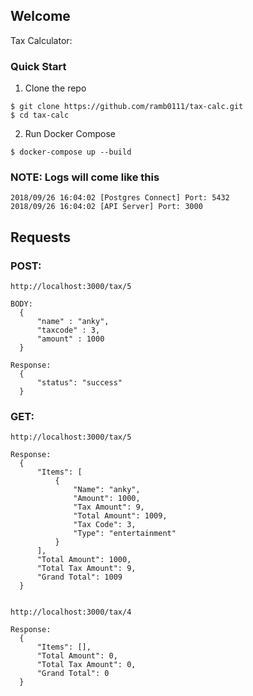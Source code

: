 ## Welcome

Tax Calculator:

### Quick Start

1. Clone the repo
  ```
  $ git clone https://github.com/ramb0111/tax-calc.git
  $ cd tax-calc
  ```

2. Run Docker Compose
```
$ docker-compose up --build
```

### NOTE: Logs will come like this
```
2018/09/26 16:04:02 [Postgres Connect] Port: 5432
2018/09/26 16:04:02 [API Server] Port: 3000
```

## Requests
### POST:
  ```
  http://localhost:3000/tax/5
  
  BODY:
    {
        "name" : "anky",
        "taxcode" : 3,
        "amount" : 1000
    }

  Response:
    {
        "status": "success"
    }

  ```

### GET:
  ```
  http://localhost:3000/tax/5

  Response:
    {
        "Items": [
            {
                "Name": "anky",
                "Amount": 1000,
                "Tax Amount": 9,
                "Total Amount": 1009,
                "Tax Code": 3,
                "Type": "entertainment"
            }
        ],
        "Total Amount": 1000,
        "Total Tax Amount": 9,
        "Grand Total": 1009
    }
 

  http://localhost:3000/tax/4

  Response:
    {
        "Items": [],
        "Total Amount": 0,
        "Total Tax Amount": 0,
        "Grand Total": 0
    }

  ```



